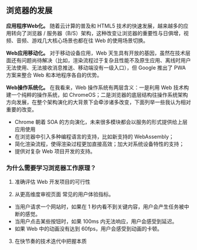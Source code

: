 ## 浏览器的发展

**应用程序Web化。** 随着云计算的普及和 HTML5 技术的快速发展，越来越多的应用转向了浏览器 / 服务器（B/S）架构，这种改变让浏览器的重要性与日俱增，视频、音频、游戏几大核心场景也都在往 Web 的使用场景切换。  
  
  
**Web应用移动化。** 对于移动设备应用，Web 天生具有开放的基因，虽然在技术层面还有问题尚待解决（比如，渲染流程过于复杂且性能不及原生应用、离线时用户无法使用、无法接收消息推送、移动端没有一级入口），但 Google 推出了 PWA 方案来整合 Web 和本地程序各自的优势。


**Web操作系统化。** 在我看来，Web 操作系统有两层含义：一是利用 Web 技术构建一个纯粹的操作系统，如 ChromeOS；二是浏览器的底层结构往操作系统架构方向发展，在整个架构演化的大背景下会牵涉诸多改变，下面列举一些我认为相对重要的改变。
* Chrome 朝着 SOA 的方向演化，未来很多模块都会以服务的形式提供给上层应用使用
* 在浏览器中引入多种编程语言的支持，比如新支持的 WebAssembly；
* 简化渲染流程，使得渲染过程更加直接高效；加大对系统设备特性的支持；
* 提供对复杂 Web 项目开发的支持。

### 为什么需要学习浏览器工作原理？
1. 准确评估 Web 开发项目的可行性

2. 从更高维度审视页面
常见的用户体验指标。
* 当用户请求一个网站时，如果在 1 秒内看不到关键内容，用户会产生任务被中断的感觉。
* 当用户点击某些按钮时，如果 100ms 内无法响应，用户会感受到延迟。
* 如果 Web 中的动画没有达到 60fps，用户会感受到动画的卡顿。

3. 在快节奏的技术迭代中把握本质
